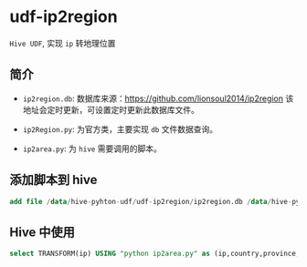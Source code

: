 # udf-ip2region
`Hive UDF`, 实现 `ip` 转地理位置

## 简介
- `ip2region.db`: 数据库来源：https://github.com/lionsoul2014/ip2region
该地址会定时更新，可设置定时更新此数据库文件。

- `ip2Region.py`: 为官方类，主要实现 `db` 文件数据查询。

- `ip2area.py`: 为 `hive` 需要调用的脚本。

## 添加脚本到 hive
```sql
add file /data/hive-pyhton-udf/udf-ip2region/ip2region.db /data/hive-pyhton-udf/udf-ip2region/ip2Region.py /data/hive-pyhton-udf/udf-ip2region/ip2area.py;
```

## Hive 中使用
```sql
select TRANSFORM(ip) USING "python ip2area.py" as (ip,country,province,city,isp) from  ( select '127.0.222.1' as ip ) t;
```